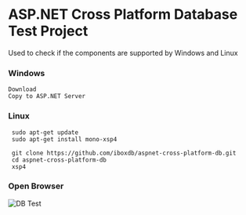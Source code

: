 # ASP.NET Cross Platform Database Test Project
Used to check if the components are supported by Windows and Linux


### Windows
    Download
    Copy to ASP.NET Server
    
### Linux

```
 sudo apt-get update
 sudo apt-get install mono-xsp4
 
 git clone https://github.com/iboxdb/aspnet-cross-platform-db.git 
 cd aspnet-cross-platform-db
 xsp4
```

### Open Browser
![DB Test](https://github.com/iboxdb/aspnet-cross-platform-db/blob/master/Content/pic.png "DB Test")  
